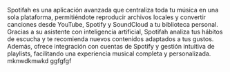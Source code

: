 Spotifah es una aplicación avanzada que centraliza toda tu música en una sola plataforma, permitiéndote reproducir archivos locales y convertir canciones desde YouTube, Spotify y SoundCloud a tu biblioteca personal. Gracias a su asistente con inteligencia artificial, Spotifah analiza tus hábitos de escucha y te recomienda nuevos contenidos adaptados a tus gustos. Además, ofrece integración con cuentas de Spotify y gestión intuitiva de playlists, facilitando una experiencia musical completa y personalizada.
mknwdkmwkd
ggfgfgf
